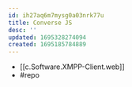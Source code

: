 ```yaml
---
id: ih27aq6m7mysg0a03nrk77u
title: Converse JS
desc: ''
updated: 1695328274094
created: 1695185784889
---
```


- [[c.Software.XMPP-Client.web]]
- #repo 
